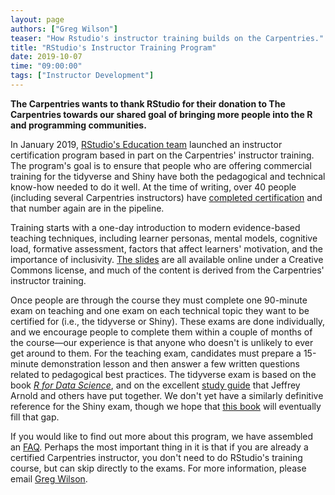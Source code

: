 ```yaml
---
layout: page
authors: ["Greg Wilson"]
teaser: "How Rstudio's instructor training builds on the Carpentries."
title: "RStudio's Instructor Training Program"
date: 2019-10-07
time: "09:00:00"
tags: ["Instructor Development"]
---
```


**The Carpentries wants to thank RStudio for their donation to The Carpentries towards our shared goal of bringing more people into the R and programming communities.**

In January 2019,
[RStudio's Education team][rstudio-education] launched an instructor certification program
based in part on the Carpentries' instructor training.
The program's goal is to ensure that people who are offering commercial training for the tidyverse and Shiny
have both the pedagogical and technical know-how needed to do it well.
At the time of writing,
over 40 people (including several Carpentries instructors) have [completed certification][directory]
and that number again are in the pipeline.

Training starts with a one-day introduction to modern evidence-based teaching techniques,
including learner personas,
mental models,
cognitive load,
formative assessment,
factors that affect learners' motivation,
and the importance of inclusivity.
[The slides][slides] are all available online under a Creative Commons license,
and much of the content is derived from the Carpentries' instructor training.

Once people are through the course
they must complete one 90-minute exam on teaching
and one exam on each technical topic they want to be certified for (i.e., the tidyverse or Shiny).
These exams are done individually,
and we encourage people to complete them within a couple of months of the course—our experience is that
anyone who doesn't is unlikely to ever get around to them.
For the teaching exam,
candidates must prepare a 15-minute demonstration lesson
and then answer a few written questions related to pedagogical best practices.
The tidyverse exam is based on the book [*R for Data Science*][r4ds],
and on the excellent [study guide][r4ds-solutions] that Jeffrey Arnold and others have put together.
We don't yet have a similarly definitive reference for the Shiny exam,
though we hope that [this book][shiny-book] will eventually fill that gap.

If you would like to find out more about this program,
we have assembled an [FAQ][faq].
Perhaps the most important thing in it is that
if you are already a certified Carpentries instructor,
you don't need to do RStudio's training course,
but can skip directly to the exams.
For more information,
please email [Greg Wilson](mailto:greg.wilson@rstudio.com).

[directory]: http://education.rstudio.com/trainers/
[faq]: https://education.rstudio.com/trainers/#faq
[r4ds]: https://r4ds.had.co.nz/
[r4ds-solutions]: https://jrnold.github.io/r4ds-exercise-solutions/
[rstudio-education]: http://education.rstudio.com/
[shiny-book]: https://mastering-shiny.org/
[slides]: https://drive.google.com/drive/folders/13ohFt3D0EJ5PDbMaWTxnHH-hwA7G0IvY
